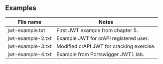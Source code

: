 ## Examples

| File name | Notes |
| --------- | ----- |
| jwt-example.txt | First JWT example from chapter 5. |
| jwt-example-2.txt | Example JWT for crAPI registered user. |
| jwt-example-3.txt | Modified crAPI JWT for cracking exercise. |
| jwt-example-4.txt | Example from Portswigger JWT1 lab. |

